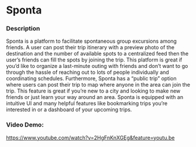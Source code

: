 # Sponta

### Description
Sponta is a platform to facilitate spontaneous group excursions among friends. A user can post their trip itinerary with a preview photo of the destination and the number of available spots to a centralized feed then the user’s friends can fill the spots by joining the trip. This platform is great if you’d like to organize a last-minute outing with friends and don’t want to go through the hassle of reaching out to lots of people individually and coordinating schedules. Furthermore, Sponta has a “public trip” option where users can post their trip to map where anyone in the area can join the trip. This feature is great if you’re new to a city and looking to make new friends or just learn your way around an area. Sponta is equipped with an intuitive UI and many helpful features like bookmarking trips you’re interested in or a dashboard of your upcoming trips.

### Video Demo:
https://www.youtube.com/watch?v=2HgFnKnXGEg&feature=youtu.be
